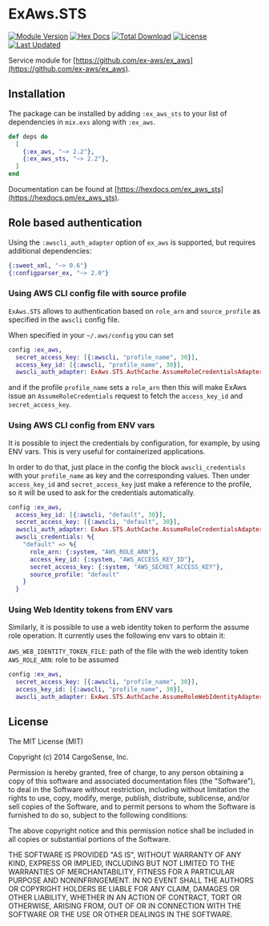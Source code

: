 # ExAws.STS

[![Module Version](https://img.shields.io/hexpm/v/ex_aws_sts.svg)](https://hex.pm/packages/ex_aws_sts)
[![Hex Docs](https://img.shields.io/badge/hex-docs-lightgreen.svg)](https://hexdocs.pm/ex_aws_sts/)
[![Total Download](https://img.shields.io/hexpm/dt/ex_aws_sts.svg)](https://hex.pm/packages/ex_aws_sts)
[![License](https://img.shields.io/hexpm/l/ex_aws_sts.svg)](https://github.com/ex-aws/ex_aws_sts/blob/master/LICENSE)
[![Last Updated](https://img.shields.io/github/last-commit/ex-aws/ex_aws_sts.svg)](https://github.com/ex-aws/ex_aws_sts/commits/master)

Service module for [https://github.com/ex-aws/ex_aws](https://github.com/ex-aws/ex_aws).

## Installation

The package can be installed by adding `:ex_aws_sts` to your list of dependencies in `mix.exs` along with `:ex_aws`.

```elixir
def deps do
  [
    {:ex_aws, "~> 2.2"},
    {:ex_aws_sts, "~> 2.2"},
  ]
end
```

Documentation can be found at [https://hexdocs.pm/ex_aws_sts](https://hexdocs.pm/ex_aws_sts).

## Role based authentication

Using the `:awscli_auth_adapter` option of `ex_aws` is supported, but requires additional dependencies:

```elixir
{:sweet_xml, "~> 0.6"}
{:configparser_ex, "~> 2.0"}
```

### Using AWS CLI config file with source profile

`ExAws.STS` allows to authentication based on `role_arn` and `source_profile` as specified in the `awscli` config file.

When specified in your `~/.aws/config` you can set 
 
```elixir
config :ex_aws,
  secret_access_key: [{:awscli, "profile_name", 30}],
  access_key_id: [{:awscli, "profile_name", 30}],
  awscli_auth_adapter: ExAws.STS.AuthCache.AssumeRoleCredentialsAdapter
```

and if the profile `profile_name` sets a `role_arn` then this will make ExAws
issue an `AssumeRoleCredentials` request to fetch the `access_key_id`
and `secret_access_key`.

### Using AWS CLI config from ENV vars

It is possible to inject the credentials by configuration, for example, by using ENV vars. This is very useful for containerized applications.

In order to do that, just place in the config the block `awscli_credentials` with your `profile_name` as key and the corresponding values. Then under `access_key_id` and `secret_access_key` just make a reference to the profile, so it will be used to ask for the credentials automatically.

```elixir
config :ex_aws,
  access_key_id: [{:awscli, "default", 30}],
  secret_access_key: [{:awscli, "default", 30}],
  awscli_auth_adapter: ExAws.STS.AuthCache.AssumeRoleCredentialsAdapter,
  awscli_credentials: %{
    "default" => %{
      role_arn: {:system, "AWS_ROLE_ARN"},
      access_key_id: {:system, "AWS_ACCESS_KEY_ID"},
      secret_access_key: {:system, "AWS_SECRET_ACCESS_KEY"},
      source_profile: "default"
    }
  }
```

### Using Web Identity tokens from ENV vars

Similarly, it is possible to use a web identity token to perform the assume role operation. It currently uses the following env vars to obtain it:

`AWS_WEB_IDENTITY_TOKEN_FILE`: path of the file with the web identity token
`AWS_ROLE_ARN`: role to be assumed

```elixir
config :ex_aws,
  secret_access_key: [{:awscli, "profile_name", 30}],
  access_key_id: [{:awscli, "profile_name", 30}],
  awscli_auth_adapter: ExAws.STS.AuthCache.AssumeRoleWebIdentityAdapter
```

## License

The MIT License (MIT)

Copyright (c) 2014 CargoSense, Inc.

Permission is hereby granted, free of charge, to any person obtaining a copy
of this software and associated documentation files (the "Software"), to deal
in the Software without restriction, including without limitation the rights
to use, copy, modify, merge, publish, distribute, sublicense, and/or sell
copies of the Software, and to permit persons to whom the Software is
furnished to do so, subject to the following conditions:

The above copyright notice and this permission notice shall be included in
all copies or substantial portions of the Software.

THE SOFTWARE IS PROVIDED "AS IS", WITHOUT WARRANTY OF ANY KIND, EXPRESS OR
IMPLIED, INCLUDING BUT NOT LIMITED TO THE WARRANTIES OF MERCHANTABILITY,
FITNESS FOR A PARTICULAR PURPOSE AND NONINFRINGEMENT. IN NO EVENT SHALL THE
AUTHORS OR COPYRIGHT HOLDERS BE LIABLE FOR ANY CLAIM, DAMAGES OR OTHER
LIABILITY, WHETHER IN AN ACTION OF CONTRACT, TORT OR OTHERWISE, ARISING FROM,
OUT OF OR IN CONNECTION WITH THE SOFTWARE OR THE USE OR OTHER DEALINGS IN
THE SOFTWARE.
